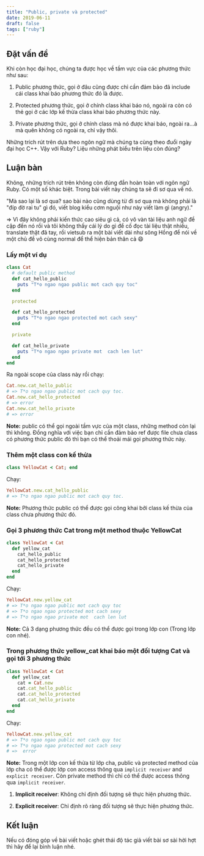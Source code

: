 ```yaml
---
title: "Public, private và protected"
date: 2019-06-11
draft: false
tags: ["ruby"]
---
```


## Đặt vấn đề

Khi còn học đại học, chúng ta được học về tầm vực của các phương thức như sau:  

1. Public phương thức, gọi ở đâu cũng được chỉ cần đảm bảo đã include cái class khai báo phương thức đó là được. 

2. Protected phương thức, gọi ở chính class khai báo nó, ngoài ra còn có thẻ gọi ở các lớp kế thừa class khai báo phương thức này.

3. Private phương thức, gọi ở chính class mà nó được khai báo, ngoài ra...à mà quên không có ngoài ra, chỉ vậy thôi.  

Những trích rút trên dựa theo ngôn ngữ mà chúng ta cùng theo đuổi ngày đại học C++. Vậy với Ruby? Liệu những phát biểu trên liệu còn đúng?

## Luận bàn

Không, những trích rút trên không còn đúng đắn hoàn toàn với ngôn ngữ Ruby. Có một số khác biệt. Trong bài viết này chúng ta sẽ đi sơ qua về nó.  

"Mà sao lại là sơ qua? sao bài nào cũng dùng từ đi sơ qua mà không phải là "đíp đờ rai tu" gì đó, viết blog kiểu cơm nguội như này viết làm gì (angry)."  

=> Vì đây không phải kiến thức cao siêu gì cả, có vô vàn tài liệu anh ngữ đề cập đến nó rồi và tôi không thấy cái lý do gì để cố đọc tài liệu thật nhiều, translate thật đã tay, rồi vietsub ra một bài viết dài như sông Hồng để nói về một chủ đề vô cùng normal để thể hiện bản thân cả :smile:  

### Lấy một ví dụ  

```ruby
class Cat
  # default public method
  def cat_hello_public
    puts "T*o ngao ngao public mot cach quy toc"
  end

  protected

  def cat_hello_protected
    puts "T*o ngao ngao protected mot cach sexy"
  end

  private

  def cat_hello_private
    puts "T*o ngao ngao private mot  cach len lut"
  end
end
```

Ra ngoài scope của class này rồi chạy: 

```ruby
Cat.new.cat_hello_public
# => T*o ngao ngao public mot cach quy toc.
Cat.new.cat_hello_protected
# => error
Cat.new.cat_hello_private
# => error
```

**Note:** public có thể gọi ngoài tầm vực của một class, những method còn lại thì không. Đồng nghĩa với việc bạn chỉ cần đảm bảo ref được file chưa class có phương thức public đó thì bạn có thể thoải mái gọi phương thức này.

### Thêm một class con kế thừa

```ruby
class YellowCat < Cat; end
```

Chạy:

```ruby
YellowCat.new.cat_hello_public
# => T*o ngao ngao public mot cach quy toc.
```

**Note:** Phương thức public có thể được gọi công khai bởi class kế thừa của class chưa phương thức đó.  

### Gọi 3 phương thức Cat trong một method thuộc YellowCat

```ruby
class YellowCat < Cat
  def yellow_cat
    cat_hello_public
    cat_hello_protected
    cat_hello_private
  end
end
```

Chạy: 

```ruby
YellowCat.new.yellow_cat
# => T*o ngao ngao public mot cach quy toc
# => T*o ngao ngao protected mot cach sexy
# => T*o ngao ngao private mot  cach len lut
```

**Note:** Cả 3 dạng phương thức đều có thể được gọi trong lớp con (Trong lớp con nhé).

### Trong phương thức yellow_cat khai báo một đối tượng Cat và gọi tới 3 phương thức

```ruby
class YellowCat < Cat
  def yellow_cat
    cat = Cat.new
    cat.cat_hello_public
    cat.cat_hello_protected
    cat.cat_hello_private
  end
end
```

Chạy: 

```ruby
YellowCat.new.yellow_cat
# => T*o ngao ngao public mot cach quy toc
# => T*o ngao ngao protected mot cach sexy
# =>  error 
```

**Note:** Trong một lớp con kế thừa từ lớp cha, public và protected method của lớp cha có thể được lớp con access thông qua `implicit receiver` and `explicit receiver`. Còn private method thì chỉ có thể được access thông qua `implicit receiver`.

1. **Implicit receiver**: Không chỉ định đối tượng sẽ thực hiện phương thức.  

2. **Explicit receiver**: Chỉ định rõ ràng đối tượng sẽ thực hiện phương thức.

## Kết luận

Nếu có đóng góp về bài viết hoặc ghét thái độ tác giả viết bài sơ sài hời hợt thì hãy để lại bình luận nhé. 
